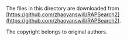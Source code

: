 The files in this directory are downloaded from [https://github.com/zhaoyanswill/RAPSearch2](https://github.com/zhaoyanswill/RAPSearch2).

The copyright belongs to original authors.